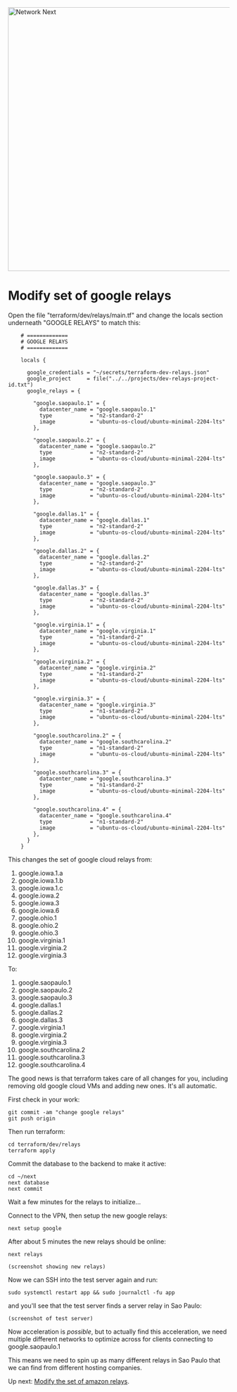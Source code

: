 <img src="https://static.wixstatic.com/media/799fd4_0512b6edaeea4017a35613b4c0e9fc0b~mv2.jpg/v1/fill/w_1200,h_140,al_c,q_80,usm_0.66_1.00_0.01/networknext_logo_colour_black_RGB_tightc.jpg" alt="Network Next" width="600"/>

<br>

# Modify set of google relays

Open the file "terraform/dev/relays/main.tf" and change the locals section underneath "GOOGLE RELAYS" to match this:

```
	# =============
	# GOOGLE RELAYS
	# =============

	locals {

	  google_credentials = "~/secrets/terraform-dev-relays.json"
	  google_project     = file("../../projects/dev-relays-project-id.txt")
	  google_relays = {

	    "google.saopaulo.1" = {
	      datacenter_name = "google.saopaulo.1"
	      type            = "n2-standard-2"
	      image           = "ubuntu-os-cloud/ubuntu-minimal-2204-lts"
	    },

	    "google.saopaulo.2" = {
	      datacenter_name = "google.saopaulo.2"
	      type            = "n2-standard-2"
	      image           = "ubuntu-os-cloud/ubuntu-minimal-2204-lts"
	    },

	    "google.saopaulo.3" = {
	      datacenter_name = "google.saopaulo.3"
	      type            = "n2-standard-2"
	      image           = "ubuntu-os-cloud/ubuntu-minimal-2204-lts"
	    },

	    "google.dallas.1" = {
	      datacenter_name = "google.dallas.1"
	      type            = "n2-standard-2"
	      image           = "ubuntu-os-cloud/ubuntu-minimal-2204-lts"
	    },

	    "google.dallas.2" = {
	      datacenter_name = "google.dallas.2"
	      type            = "n2-standard-2"
	      image           = "ubuntu-os-cloud/ubuntu-minimal-2204-lts"
	    },

	    "google.dallas.3" = {
	      datacenter_name = "google.dallas.3"
	      type            = "n2-standard-2"
	      image           = "ubuntu-os-cloud/ubuntu-minimal-2204-lts"
	    },

	    "google.virginia.1" = {
	      datacenter_name = "google.virginia.1"
	      type            = "n1-standard-2"
	      image           = "ubuntu-os-cloud/ubuntu-minimal-2204-lts"
	    },

	    "google.virginia.2" = {
	      datacenter_name = "google.virginia.2"
	      type            = "n1-standard-2"
	      image           = "ubuntu-os-cloud/ubuntu-minimal-2204-lts"
	    },

	    "google.virginia.3" = {
	      datacenter_name = "google.virginia.3"
	      type            = "n1-standard-2"
	      image           = "ubuntu-os-cloud/ubuntu-minimal-2204-lts"
	    },

	    "google.southcarolina.2" = {
	      datacenter_name = "google.southcarolina.2"
	      type            = "n1-standard-2"
	      image           = "ubuntu-os-cloud/ubuntu-minimal-2204-lts"
	    },

	    "google.southcarolina.3" = {
	      datacenter_name = "google.southcarolina.3"
	      type            = "n1-standard-2"
	      image           = "ubuntu-os-cloud/ubuntu-minimal-2204-lts"
	    },

	    "google.southcarolina.4" = {
	      datacenter_name = "google.southcarolina.4"
	      type            = "n1-standard-2"
	      image           = "ubuntu-os-cloud/ubuntu-minimal-2204-lts"
	    },
	  }
	}
```

This changes the set of google cloud relays from:

1. google.iowa.1.a
2. google.iowa.1.b
3. google.iowa.1.c
4. google.iowa.2
5. google.iowa.3
6. google.iowa.6
7. google.ohio.1
8. google.ohio.2
9. google.ohio.3
10. google.virginia.1
11. google.virginia.2
12. google.virginia.3

To:

1. google.saopaulo.1
2. google.saopaulo.2
3. google.saopaulo.3
4. google.dallas.1
5. google.dallas.2
6. google.dallas.3
7. google.virginia.1
8. google.virginia.2
9. google.virginia.3
10. google.southcarolina.2
11. google.southcarolina.3
12. google.southcarolina.4

The good news is that terraform takes care of all changes for you, including removing old google cloud VMs and adding new ones. It's all automatic. 

First check in your work:

```
git commit -am "change google relays"
git push origin
```

Then run terraform:

```
cd terraform/dev/relays
terraform apply
```

Commit the database to the backend to make it active:

```
cd ~/next
next database
next commit
```

Wait a few minutes for the relays to initialize...

Connect to the VPN, then setup the new google relays:

```
next setup google
```

After about 5 minutes the new relays should be online:

```
next relays
```

	(screenshot showing new relays)

Now we can SSH into the test server again and run:

```
sudo systemctl restart app && sudo journalctl -fu app
```

and you'll see that the test server finds a server relay in Sao Paulo:

	(screenshot of test server)

Now acceleration is _possible_, but to actually find this acceleration, we need multiple different networks to optimize across for clients connecting to google.saopaulo.1

This means we need to spin up as many different relays in Sao Paulo that we can find from different hosting companies.

Up next: [Modify the set of amazon relays](modify_the_set_of_amazon_relays.md).
